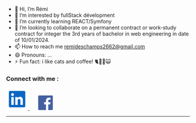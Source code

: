 - 👋 Hi, I’m Rémi
- 👀 I’m interested by fullStack dévelopment
- 🌱 I’m currently learning REACT/Symfony
- 💞️ I’m looking to collaborate on a permanent contract or work-study contract for integer the 3rd years of bachelor in web engineering in date of 10/01/2024.
- 📫 How to reach me remideschamps2662@gmail.com
- 😄 Pronouns: ...
- ⚡ Fun fact: i like cats and coffee! 🐈🐱‍👤🙀

### Connect with me :

<a href="https://www.linkedin.com/in/rémi-deschamps">
  <img src="./img/linkedIn.svg" alt="LinkedIn" width="60">
</a>&nbsp;&nbsp;&nbsp;&nbsp;&nbsp; <!-- Adding spaces here -->
<a href="https://www.facebook.com/remi.deschamps.9">
  <img src="./img/facebook.jpg" alt="Facebook" width="40">
</a>

  ---
  
<!---
jeSuisUnDeveloppeur/jeSuisUnDeveloppeur is a ✨ special ✨ repository because its `README.md` (this file) appears on your GitHub profile.
You can click the Preview link to take a look at your changes.
--->
